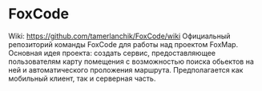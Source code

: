 # FoxCode
Wiki: https://github.com/tamerlanchik/FoxCode/wiki
Официальный репозиторий команды FoxCode для работы над проектом FoxMap.
Основная идея проекта: создать сервис, предоставляющее пользователям
карту помещения с возможностью поиска обьектов на ней и автоматического
проложения маршрута.
Предполагается как мобильный клиент, так и серверная часть.
